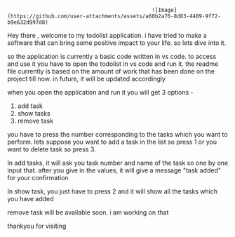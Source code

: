                                                   ![Image](https://github.com/user-attachments/assets/a60b2a76-8d83-4489-9f72-b9e632d997d8)



Hey there , welcome to my todolist application. i have tried to make a software that can bring some positive impact to your life.
so lets dive into it.

so the application is currently a basic code written in vs code. to access and use it you have to open the todolist in vs code and run it. the readme file currently is based on the amount of work that has been done on the project till now. in future, it will be updated accordingly

when you open the application and run it you will get 3 options -
1. add task
2. show tasks
3. remove task

you have to press the number corresponding to the tasks which you want to perform. lets suppose you want to add a task in the list so press 1 or you want to delete task so press 3.

In add tasks, it will ask you task number and name of the task so one by one input that. after you give in the values, it will give a message "task added" for your confirmation

In show task, you just have to press 2 and it will show all the tasks which you have added

remove task will be available soon. i am working on that

thankyou for visiting
